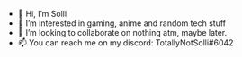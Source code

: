 - 👋 Hi, I’m Solli
- 👀 I’m interested in gaming, anime and random tech stuff
- 💞️ I’m looking to collaborate on nothing atm, maybe later.
- 📫 You can reach me on my discord: TotallyNotSolli#6042

<!---
RealSolli/RealSolli is a ✨ special ✨ repository because its `README.md` (this file) appears on your GitHub profile.
You can click the Preview link to take a look at your changes.
--->
